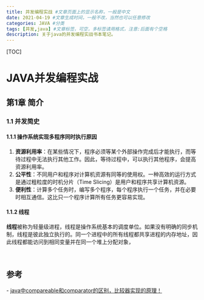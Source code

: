 ```yaml
---
title: 并发编程实战 #文章页面上的显示名称，一般是中文
date: 2021-04-19 #文章生成时间，一般不改，当然也可以任意修改
categories: JAVA #分类
tags: [并发,java] #文章标签，可空，多标签请用格式，注意:后面有个空格
description: 关于java的并发编程实战书本笔记。
---
```


[TOC]

# JAVA并发编程实战

## 第1章 简介

### 1.1 并发简史

#### 1.1.1 操作系统实现多程序同时执行原因

1. **资源利用率**：在某些情况下，程序必须等某个外部操作完成后才能执行，而等待过程中无法执行其他工作。因此，等待过程中，可以执行其他程序，会提高资源利用率。
2. **公平性**：不同用户和程序对计算机资源有同等的使用权。一种高效的运行方式是通过粗粒度的时机分片（Time Slicing）是用户和程序共享计算机资源。
3. **便利性**：计算多个任务时，编写多个程序，每个程序执行一个任务，并在必要时相互通信。这比只一个程序计算所有任务更容易实现。

#### 1.1.2 线程

​	**线程**被称为轻量级进程，线程是操作系统基本的调度单位。如果没有明确的同步机制，线程是彼此独立执行的。同一个进程中的所有线程都共享进程的内存地址，因此线程都能访问到相同变量并在同一个堆上分配对象，                                                                                                                                                                                                                                                                                                                                                                                                                                                                                                                                                                                                                                                                                                                                                                                                                                                                                                                                                                                                                                                                                                                                                                                                                                                                                                                                                                                                                                                                                                                                                                                                                                                                                                                                                                                                                                                                                                                                                                                                                                                                                                                      

​                                                                                                                                                                                                                                                                                                                                                                                                                                                                                                                                                                                                                                                                                                                                                                                                                                                                                                                                                                                                                                                                                                                                                                                                 





## 参考

\- [java中compareable和comparator的区别，比较器实现的原理！](https://blog.csdn.net/wilson27/article/details/90339765)